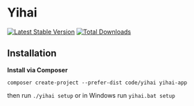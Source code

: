 # Yihai

[![Latest Stable Version](https://img.shields.io/packagist/v/code/yihai.svg)](https://packagist.org/packages/code/yihai)
[![Total Downloads](https://img.shields.io/packagist/dt/code/yihai.svg)](https://packagist.org/packages/code/yihai)

Installation
------------

**Install via Composer**

```
composer create-project --prefer-dist code/yihai yihai-app
```

then run ` ./yihai setup ` or in Windows run `yihai.bat setup `